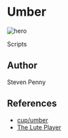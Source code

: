 Umber
=====

![hero](https://github.com/cup/umber/raw/master/image.jpg)

Scripts

Author
------

Steven Penny

References
----------

- [cup/umber](//github.com/cup/umber)
- [The Lute Player](//wikipedia.org/wiki/The_Lute_Player_(Caravaggio))
